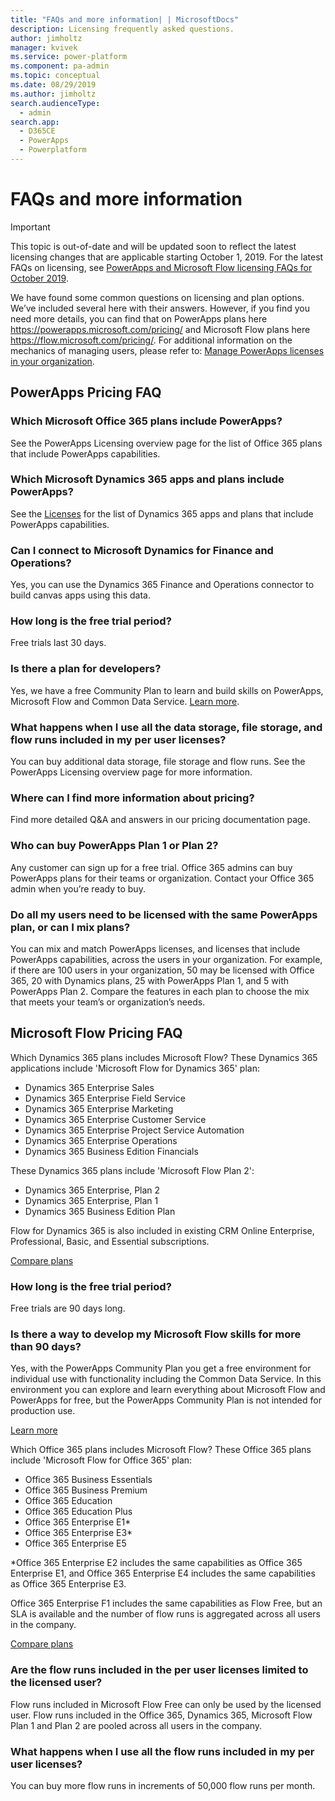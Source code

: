 ```yaml
---
title: "FAQs and more information| | MicrosoftDocs"
description: Licensing frequently asked questions.
author: jimholtz
manager: kvivek
ms.service: power-platform
ms.component: pa-admin
ms.topic: conceptual
ms.date: 08/29/2019
ms.author: jimholtz
search.audienceType: 
  - admin
search.app: 
  - D365CE
  - PowerApps
  - Powerplatform
---
```

# FAQs and more information

> [!IMPORTANT]
> This topic is out-of-date and will be updated soon to reflect the latest licensing changes that are applicable starting October 1, 2019. For the latest FAQs on licensing, see [PowerApps and Microsoft Flow licensing FAQs for October 2019](powerapps-flow-licensing-faq.md).

We have found some common questions on licensing and plan options. We’ve included several here with their answers. However, if you find you need more details, you can find that on PowerApps plans here https://powerapps.microsoft.com/pricing/ and Microsoft Flow plans here https://flow.microsoft.com/pricing/. For additional information on the mechanics of managing users, please refer to: [Manage PowerApps licenses in your organization](signup-question-and-answer.md).

## PowerApps Pricing FAQ

### Which Microsoft Office 365 plans include PowerApps? 
See the PowerApps Licensing overview page for the list of Office 365 plans that include PowerApps capabilities.

### Which Microsoft Dynamics 365 apps and plans include PowerApps? 
See the [Licenses](pricing-billing-skus.md#licenses) for the list of Dynamics 365 apps and plans that include PowerApps capabilities.

### Can I connect to Microsoft Dynamics for Finance and Operations? 
Yes, you can use the Dynamics 365 Finance and Operations connector to build canvas apps using this data.

### How long is the free trial period? 
Free trials last 30 days.

### Is there a plan for developers? 
Yes, we have a free Community Plan to learn and build skills on PowerApps, Microsoft Flow and Common Data Service. [Learn more](https://powerapps.microsoft.com/communityplan/).

### What happens when I use all the data storage, file storage, and flow runs included in my per user licenses? 
You can buy additional data storage, file storage and flow runs. See the PowerApps Licensing overview page for more information.

### Where can I find more information about pricing? 
Find more detailed Q&A and answers in our pricing documentation page.

### Who can buy PowerApps Plan 1 or Plan 2? 
Any customer can sign up for a free trial. Office 365 admins can buy PowerApps plans for their teams or organization. Contact your Office 365 admin when you’re ready to buy.

### Do all my users need to be licensed with the same PowerApps plan, or can I mix plans? 
You can mix and match PowerApps licenses, and licenses that include PowerApps capabilities, across the users in your organization. For example, if there are 100 users in your organization, 50 may be licensed with Office 365, 20 with Dynamics plans, 25 with PowerApps Plan 1, and 5 with PowerApps Plan 2. Compare the features in each plan to choose the mix that meets your team’s or organization’s needs.

## Microsoft Flow Pricing FAQ

Which Dynamics 365 plans includes Microsoft Flow? These Dynamics 365 applications include 'Microsoft Flow for Dynamics 365' plan:

- Dynamics 365 Enterprise Sales
- Dynamics 365 Enterprise Field Service
- Dynamics 365 Enterprise Marketing
- Dynamics 365 Enterprise Customer Service
- Dynamics 365 Enterprise Project Service Automation
- Dynamics 365 Enterprise Operations
- Dynamics 365 Business Edition Financials

These Dynamics 365 plans include 'Microsoft Flow Plan 2':

- Dynamics 365 Enterprise, Plan 2
- Dynamics 365 Enterprise, Plan 1
- Dynamics 365 Business Edition Plan

Flow for Dynamics 365 is also included in existing CRM Online Enterprise, Professional, Basic, and Essential subscriptions.

[Compare plans](https://flow.microsoft.com/pricing/#plan-feature-table)

### How long is the free trial period? 
Free trials are 90 days long.

### Is there a way to develop my Microsoft Flow skills for more than 90 days? 
Yes, with the PowerApps Community Plan you get a free environment for individual use with functionality including the Common Data Service. In this environment you can explore and learn everything about Microsoft Flow and PowerApps for free, but the PowerApps Community Plan is not intended for production use.

[Learn more](https://powerapps.microsoft.com/pricing/)

Which Office 365 plans includes Microsoft Flow? These Office 365 plans include 'Microsoft Flow for Office 365' plan:

- Office 365 Business Essentials
- Office 365 Business Premium
- Office 365 Education
- Office 365 Education Plus
- Office 365 Enterprise E1*
- Office 365 Enterprise E3*
- Office 365 Enterprise E5

*Office 365 Enterprise E2 includes the same capabilities as Office 365 Enterprise E1, and Office 365 Enterprise E4 includes the same capabilities as Office 365 Enterprise E3.

Office 365 Enterprise F1 includes the same capabilities as Flow Free, but an SLA is available and the number of flow runs is aggregated across all users in the company.

[Compare plans](https://flow.microsoft.com/pricing/#plan-feature-table)

### Are the flow runs included in the per user licenses limited to the licensed user? 
Flow runs included in Microsoft Flow Free can only be used by the licensed user. Flow runs included in the Office 365, Dynamics 365, Microsoft Flow Plan 1 and Plan 2 are pooled across all users in the company.

### What happens when I use all the flow runs included in my per user licenses? 
You can buy more flow runs in increments of 50,000 flow runs per month.

